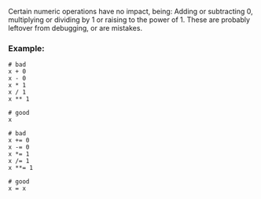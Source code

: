 Certain numeric operations have no impact, being:
Adding or subtracting 0, multiplying or dividing by 1 or raising to the power of 1.
These are probably leftover from debugging, or are mistakes.

### Example:

    # bad
    x + 0
    x - 0
    x * 1
    x / 1
    x ** 1

    # good
    x

    # bad
    x += 0
    x -= 0
    x *= 1
    x /= 1
    x **= 1

    # good
    x = x
